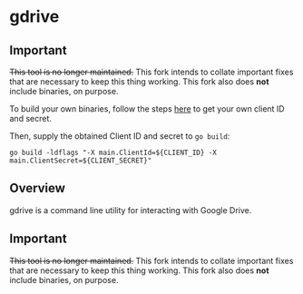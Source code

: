 gdrive
======


## Important
~~This tool is no longer maintained.~~ This fork intends to collate important fixes that are necessary to keep this thing working. This fork also does **not** include binaries, on purpose.

To build your own binaries, follow the steps [here](https://github.com/prasmussen/gdrive/issues/426) to get your own client ID and secret.

Then, supply the obtained Client ID and secret to `go build`:

```shell
go build -ldflags "-X main.ClientId=${CLIENT_ID} -X main.ClientSecret=${CLIENT_SECRET}"
```

## Overview
gdrive is a command line utility for interacting with Google Drive.

## Important
~~This tool is no longer maintained.~~ This fork intends to collate important fixes that are necessary to keep this thing working. This fork also does **not** include binaries, on purpose.
